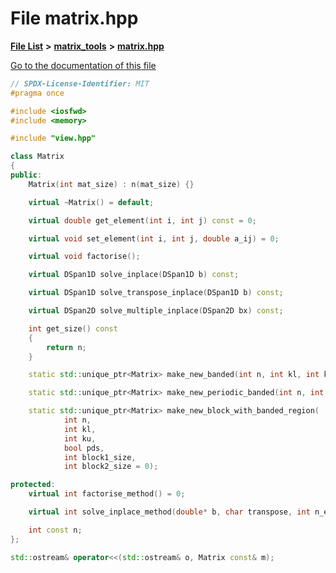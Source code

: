 

# File matrix.hpp

[**File List**](files.md) **>** [**matrix\_tools**](dir_8cedd1260cc2f2819c8df2fc66ad98b5.md) **>** [**matrix.hpp**](matrix_8hpp.md)

[Go to the documentation of this file](matrix_8hpp.md)


```C++
// SPDX-License-Identifier: MIT
#pragma once

#include <iosfwd>
#include <memory>

#include "view.hpp"

class Matrix
{
public:
    Matrix(int mat_size) : n(mat_size) {}

    virtual ~Matrix() = default;

    virtual double get_element(int i, int j) const = 0;

    virtual void set_element(int i, int j, double a_ij) = 0;

    virtual void factorise();

    virtual DSpan1D solve_inplace(DSpan1D b) const;

    virtual DSpan1D solve_transpose_inplace(DSpan1D b) const;

    virtual DSpan2D solve_multiple_inplace(DSpan2D bx) const;

    int get_size() const
    {
        return n;
    }

    static std::unique_ptr<Matrix> make_new_banded(int n, int kl, int ku, bool pds);

    static std::unique_ptr<Matrix> make_new_periodic_banded(int n, int kl, int ku, bool pds);

    static std::unique_ptr<Matrix> make_new_block_with_banded_region(
            int n,
            int kl,
            int ku,
            bool pds,
            int block1_size,
            int block2_size = 0);

protected:
    virtual int factorise_method() = 0;

    virtual int solve_inplace_method(double* b, char transpose, int n_equations) const = 0;

    int const n;
};

std::ostream& operator<<(std::ostream& o, Matrix const& m);
```


